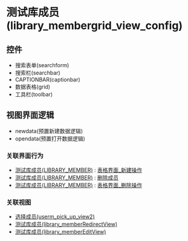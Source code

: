 # 测试库成员(library_membergrid_view_config)  <!-- {docsify-ignore-all} -->




<el-skeleton style="width:60%">
	<template #template>
		<div style="padding-bottom: 5px;">
			<div style="height:40px;display: flex;align-items: center;justify-content: space-between;">
				<el-tooltip content="页面标题">
					<el-skeleton-item variant="text" style="height:40px;"></el-skeleton-item>
				</el-tooltip>
				<el-tooltip content="搜索栏">
				    <el-skeleton-item variant="text" style="margin-left: 10px;height:40px;width:300px;"></el-skeleton-item>
				</el-tooltip>
				<el-skeleton style="width:250px;">
					<template #template>
						<el-tooltip content="工具栏">
							<div style="display: flex;align-items: center;justify-content:end">
								<el-skeleton-item variant="text" style="margin-left: 10px;height:40px;width:80px"></el-skeleton-item>
								<el-skeleton-item variant="text" style="margin-left: 10px;height:40px;width:80px"></el-skeleton-item>
								<el-skeleton-item variant="text" style="margin-left: 10px;height:40px;width:80px"></el-skeleton-item>
							</div>
						</el-tooltip>
					</template>
				</el-skeleton>
			</div>
		</div>
		<el-tooltip content="数据表格">
			<el-skeleton-item variant="p" style="height:300px"></el-skeleton-item>
		</el-tooltip>
	</template>
</el-skeleton>


## 控件
  * 搜索表单(searchform)
  * 搜索栏(searchbar)
  * CAPTIONBAR(captionbar)
  * 数据表格(grid)
  * 工具栏(toolbar)

## 视图界面逻辑
  * newdata(预置新建数据逻辑)
  * opendata(预置打开数据逻辑)


### 关联界面行为
  * [测试库成员(LIBRARY_MEMBER)](module/TestMgmt/Library_member) : [表格界面_新建操作](module/TestMgmt/Library_member#界面行为)
  * [测试库成员(LIBRARY_MEMBER)](module/TestMgmt/Library_member) : [删除成员](module/TestMgmt/Library_member#界面行为)
  * [测试库成员(LIBRARY_MEMBER)](module/TestMgmt/Library_member) : [表格界面_删除操作](module/TestMgmt/Library_member#界面行为)

### 关联视图
  * [选择成员(userm_pick_up_view2)](app/view/userm_pick_up_view2)
  * [测试库成员(library_memberRedirectView)](app/view/library_memberRedirectView)
  * [测试库成员(library_memberEditView)](app/view/library_memberEditView)

<script>
 const { createApp } = Vue
  createApp({
    data() {
      return {
        message: '!'
      }
    }
  }).use(ElementPlus).mount('#app')
</script>